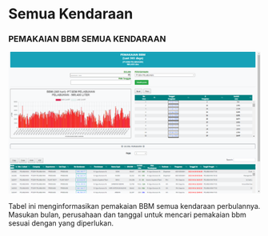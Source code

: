 # Semua Kendaraan

### PEMAKAIAN BBM SEMUA KENDARAAN

![](<../../.gitbook/assets/semua kendaraan.PNG>)

Tabel ini menginformasikan pemakaian BBM semua kendaraan perbulannya. Masukan bulan, perusahaan dan tanggal untuk mencari pemakaian bbm sesuai dengan yang diperlukan.
